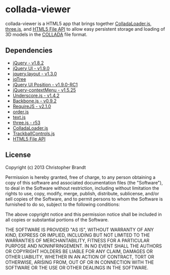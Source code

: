 collada-viewer
================

collada-viewer is a HTML5 app that brings together [ColladaLoader.js](https://github.com/mrdoob/three.js/blob/master/examples/js/loaders/ColladaLoader.js), [three.js](https://github.com/mrdoob/three.js), and [HTML5 File API](http://www.w3.org/TR/FileAPI/) to allow easy persistent storage and loading of 3D models in the [COLLADA](http://en.wikipedia.org/wiki/COLLADA) file format.

## Dependencies

+ [jQuery - v1.8.2](http://jquery.com/)
+ [jQuery UI - v1.9.0](http://jqueryui.com/)
+ [jquery.layout - v1.3.0](http://layout.jquery-dev.net/)
+ [jqTree](http://mbraak.github.com/jqTree/)
+ [jQuery UI Position - v1.9.0-RC1](http://jqueryui.com)
+ [jQuery-contextMenu - v1.5.25](https://github.com/medialize/jQuery-contextMenu)
+ [Underscore.js - v1.4.2](http://underscorejs.org/)
+ [Backbone.js - v0.9.2](http://backbonejs.org/)
+ [RequireJS - v2.1.0](http://requirejs.org/)
+ [order.js](http://requirejs.org/docs/release/1.0.5/minified/order.js)
+ [text.js](https://github.com/requirejs/text)
+ [three.js - r53](https://github.com/mrdoob/three.js/)
+ [ColladaLoader.js](https://github.com/mrdoob/three.js/blob/master/examples/js/loaders/ColladaLoader.js)
+ [TrackballControls.js](https://github.com/mrdoob/three.js/blob/master/examples/js/controls/TrackballControls.js)
+ [HTML5 File API](http://www.w3.org/TR/FileAPI/)

## License

Copyright (c) 2013 Christopher Brandt

Permission is hereby granted, free of charge, to any person obtaining a copy of this software and associated documentation files (the "Software"), to deal in the Software without restriction, including without limitation the rights to use, copy, modify, merge, publish, distribute, sublicense, and/or sell copies of the Software, and to permit persons to whom the Software is furnished to do so, subject to the following conditions:

The above copyright notice and this permission notice shall be included in all copies or substantial portions of the Software.

THE SOFTWARE IS PROVIDED "AS IS", WITHOUT WARRANTY OF ANY KIND, EXPRESS OR IMPLIED, INCLUDING BUT NOT LIMITED TO THE WARRANTIES OF MERCHANTABILITY, FITNESS FOR A PARTICULAR PURPOSE AND NONINFRINGEMENT. IN NO EVENT SHALL THE AUTHORS OR COPYRIGHT HOLDERS BE LIABLE FOR ANY CLAIM, DAMAGES OR OTHER LIABILITY, WHETHER IN AN ACTION OF CONTRACT, TORT OR OTHERWISE, ARISING FROM, OUT OF OR IN CONNECTION WITH THE SOFTWARE OR THE USE OR OTHER DEALINGS IN THE SOFTWARE.